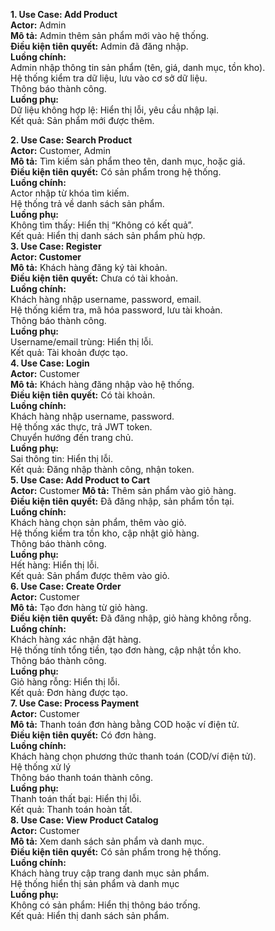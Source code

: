 **1. Use Case: Add Product**  
**Actor:** Admin  
**Mô tả:** Admin thêm sản phẩm mới vào hệ thống.  
**Điều kiện tiên quyết:** Admin đã đăng nhập.  
**Luồng chính:**  
Admin nhập thông tin sản phẩm (tên, giá, danh mục, tồn kho).    
Hệ thống kiểm tra dữ liệu, lưu vào cơ sở dữ liệu.  
Thông báo thành công.  
**Luồng phụ:**  
Dữ liệu không hợp lệ: Hiển thị lỗi, yêu cầu nhập lại.  
Kết quả: Sản phẩm mới được thêm. 

**2. Use Case: Search Product**  
**Actor:** Customer, Admin  
**Mô tả:** Tìm kiếm sản phẩm theo tên, danh mục, hoặc giá.  
**Điều kiện tiên quyết:** Có sản phẩm trong hệ thống.  
**Luồng chính:**  
Actor nhập từ khóa tìm kiếm.  
Hệ thống trả về danh sách sản phẩm.  
**Luồng phụ:**  
Không tìm thấy: Hiển thị “Không có kết quả”.  
Kết quả: Hiển thị danh sách sản phẩm phù hợp.  
**3. Use Case: Register**  
**Actor: Customer**  
**Mô tả:** Khách hàng đăng ký tài khoản.  
**Điều kiện tiên quyết:** Chưa có tài khoản.  
**Luồng chính:**  
Khách hàng nhập username, password, email.  
Hệ thống kiểm tra, mã hóa password, lưu tài khoản.  
Thông báo thành công.  
**Luồng phụ:**  
Username/email trùng: Hiển thị lỗi.  
Kết quả: Tài khoản được tạo.  
**4. Use Case: Login**  
**Actor:** Customer  
**Mô tả:** Khách hàng đăng nhập vào hệ thống.  
**Điều kiện tiên quyết:** Có tài khoản.  
**Luồng chính:**  
Khách hàng nhập username, password.  
Hệ thống xác thực, trả JWT token.  
Chuyển hướng đến trang chủ.  
**Luồng phụ:**  
Sai thông tin: Hiển thị lỗi.  
Kết quả: Đăng nhập thành công, nhận token.  
**5. Use Case: Add Product to Cart**  
**Actor:** Customer 
**Mô tả:** Thêm sản phẩm vào giỏ hàng.  
**Điều kiện tiên quyết:** Đã đăng nhập, sản phẩm tồn tại.  
**Luồng chính:**  
Khách hàng chọn sản phẩm, thêm vào giỏ.  
Hệ thống kiểm tra tồn kho, cập nhật giỏ hàng.  
Thông báo thành công.  
**Luồng phụ:**  
Hết hàng: Hiển thị lỗi.  
Kết quả: Sản phẩm được thêm vào giỏ.  
**6. Use Case: Create Order**  
**Actor:** Customer  
**Mô tả:** Tạo đơn hàng từ giỏ hàng.  
**Điều kiện tiên quyết:** Đã đăng nhập, giỏ hàng không rỗng.  
**Luồng chính:**  
Khách hàng xác nhận đặt hàng.  
Hệ thống tính tổng tiền, tạo đơn hàng, cập nhật tồn kho.  
Thông báo thành công.  
**Luồng phụ:**  
Giỏ hàng rỗng: Hiển thị lỗi.  
Kết quả: Đơn hàng được tạo.  
**7. Use Case: Process Payment**  
**Actor:** Customer  
**Mô tả:** Thanh toán đơn hàng bằng COD hoặc ví điện tử.  
**Điều kiện tiên quyết:** Có đơn hàng.  
**Luồng chính:**  
Khách hàng chọn phương thức thanh toán (COD/ví điện tử).  
Hệ thống xử lý   
Thông báo thanh toán thành công.  
**Luồng phụ:**  
Thanh toán thất bại: Hiển thị lỗi.  
Kết quả: Thanh toán hoàn tất.  
**8. Use Case: View Product Catalog**  
**Actor:** Customer  
**Mô tả:** Xem danh sách sản phẩm và danh mục.  
**Điều kiện tiên quyết:** Có sản phẩm trong hệ thống.  
**Luồng chính:**  
Khách hàng truy cập trang danh mục sản phẩm.   
Hệ thống hiển thị sản phẩm và danh mục    
**Luồng phụ:**  
Không có sản phẩm: Hiển thị thông báo trống.  
Kết quả: Hiển thị danh sách sản phẩm.  
